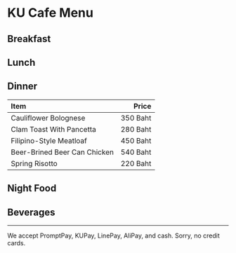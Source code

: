 # KU Cafe Menu


## Breakfast


## Lunch 


## Dinner

| Item                               | Price    |
|:-----------------------------------|---------:|
| Cauliflower Bolognese              | 350 Baht |
| Clam Toast With Pancetta           | 280 Baht |
| Filipino-Style Meatloaf            | 450 Baht |
| Beer-Brined Beer Can Chicken       | 540 Baht |      
| Spring Risotto                     | 220 Baht |


## Night Food


## Beverages



---

We accept PromptPay, KUPay, LinePay, AliPay, and cash. Sorry, no credit cards.
